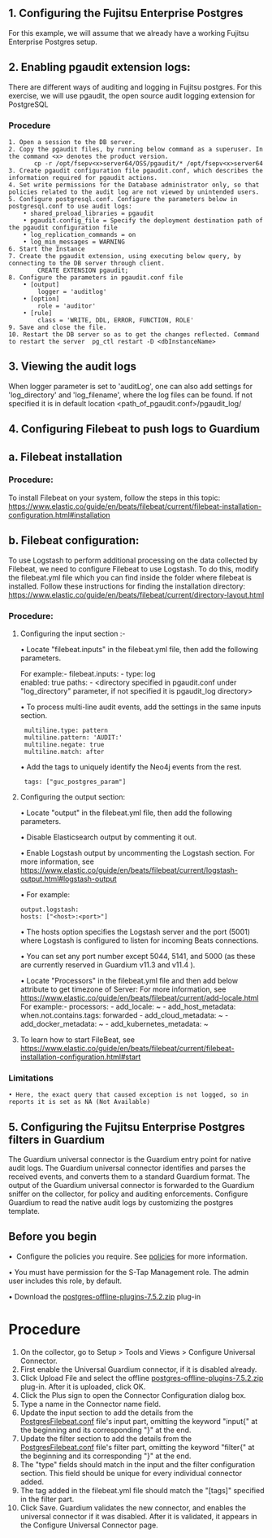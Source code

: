 ## 1. Configuring the Fujitsu Enterprise Postgres
For this example, we will assume that we already have a working Fujitsu Enterprise Postgres setup.

## 2. Enabling pgaudit extension logs:

There are different ways of auditing and logging in Fujitsu postgres. For this exercise, we will use pgaudit, the open
source audit logging extension for PostgreSQL 

### Procedure
	1. Open a session to the DB server.
	2. Copy the pgaudit files, by running below command as a superuser. In the command <x> denotes the product version.
	       cp -r /opt/fsepv<x>server64/OSS/pgaudit/* /opt/fsepv<x>server64
	3. Create pgaudit configuration file pgaudit.conf, which describes the information required for pgaudit actions.
	4. Set write permissions for the Database administrator only, so that policies related to the audit log are not viewed by unintended users.
	5. Configure postgresql.conf. Configure the parameters below in postgresql.conf to use audit logs:
		• shared_preload_libraries = pgaudit
		• pgaudit.config_file = Specify the deployment destination path of the pgaudit configuration file
		• log_replication_commands = on
		• log_min_messages = WARNING
	6. Start the Instance
	7. Create the pgaudit extension, using executing below query, by connecting to the DB server through client.
			CREATE EXTENSION pgaudit;
	8. Configure the parameters in pgaudit.conf file
		• [output]
			logger = 'auditlog'
		• [option] 
			role = 'auditor'
		• [rule]
			class = 'WRITE, DDL, ERROR, FUNCTION, ROLE'
	9. Save and close the file.
	10. Restart the DB server so as to get the changes reflected. Command to restart the server  pg_ctl restart -D <dbInstanceName>

## 3. Viewing the audit logs

When logger parameter is set to 'auditLog', one can also add settings for 'log_directory' and 'log_filename', where the log files can be found. If not specified it is in default location <path_of_pgaudit.conf>/pgaudit_log/
	
## 4. Configuring Filebeat to push logs to Guardium

## a. Filebeat installation

### Procedure:

To install Filebeat on your system, follow the steps in this topic:
    https://www.elastic.co/guide/en/beats/filebeat/current/filebeat-installation-configuration.html#installation

## b. Filebeat configuration:

To use Logstash to perform additional processing on the data collected by Filebeat, we need to configure Filebeat to use Logstash. To do this, modify the filebeat.yml file which you can find inside the folder where filebeat is installed. Follow these instructions for finding the installation directory:
https://www.elastic.co/guide/en/beats/filebeat/current/directory-layout.html

### Procedure:

1. Configuring the input section :-

    • Locate "filebeat.inputs" in the filebeat.yml file, then add the following parameters.
																																														 
       
	For example:-
	   filebeat.inputs:
       - type: log   
       enabled: true
        paths:
       - <directory specified in pgaudit.conf under "log_directory" parameter, if not specified it is pgaudit_log directory>
	
	• To process multi-line audit events, add the settings in the same inputs section.
	
		multiline.type: pattern
		multiline.pattern: 'AUDIT:'
		multiline.negate: true
		multiline.match: after
	
	• Add the tags to uniquely identify the Neo4j events from the rest.
	
		tags: ["guc_postgres_param"]
	
 2. Configuring the output section:
	
	• Locate "output" in the filebeat.yml file, then add the following parameters.
					   
								

    • Disable Elasticsearch output by commenting it out.

	• Enable Logstash output by uncommenting the Logstash section. For more information, see https://www.elastic.co/guide/en/beats/filebeat/current/logstash-output.html#logstash-output

	• For example:

		output.logstash:
		hosts: ["<host>:<port>"]
	• The hosts option specifies the Logstash server and the port (5001) where Logstash is configured to listen for incoming Beats connections.

	• You can set any port number except 5044, 5141, and 5000 (as these are currently reserved in Guardium v11.3 and v11.4 ).
	
	• Locate "Processors" in the filebeat.yml file and then add below attribute to get timezone of Server:
	For more information, see https://www.elastic.co/guide/en/beats/filebeat/current/add-locale.html
	For example:-
       processors:
		- add_locale: ~
		- add_host_metadata:
			when.not.contains.tags: forwarded
		- add_cloud_metadata: ~
		- add_docker_metadata: ~
		- add_kubernetes_metadata: ~


3. To learn how to start FileBeat, see https://www.elastic.co/guide/en/beats/filebeat/current/filebeat-installation-configuration.html#start
	
	
### Limitations
	• Here, the exact query that caused exception is not logged, so in reports it is set as NA (Not Available)

	
## 5. Configuring the Fujitsu Enterprise Postgres filters in Guardium

The Guardium universal connector is the Guardium entry point for native audit logs. The Guardium universal connector identifies and parses the received events, and converts them to a standard Guardium format. The output of the Guardium universal connector is forwarded to the Guardium sniffer on the collector, for policy and auditing enforcements. Configure Guardium to read the native audit logs by customizing the postgres template.

## Before you begin
•  Configure the policies you require. See [policies](/../../#policies) for more information.

• You must have permission for the S-Tap Management role. The admin user includes this role, by default.
					 
• Download the [postgres-offline-plugins-7.5.2.zip](https://github.com/IBM/universal-connectors/raw/main/filter-plugin/logstash-filter-onPremPostgres-guardium/PostgresOverFilebeatPackage/postgres-offline-plugins-7.5.2.zip) plug-in

# Procedure
1. On the collector, go to Setup > Tools and Views > Configure Universal Connector.
2. First enable the Universal Guardium connector, if it is disabled already.
3. Click Upload File and select the offline [postgres-offline-plugins-7.5.2.zip](https://github.com/IBM/universal-connectors/raw/main/filter-plugin/logstash-filter-onPremPostgres-guardium/PostgresOverFilebeatPackage/postgres-offline-plugins-7.5.2.zip)  plug-in. After it is uploaded, click OK.
4. Click the Plus sign to open the Connector Configuration dialog box.
5. Type a name in the Connector name field.
6. Update the input section to add the details from the [PostgresFilebeat.conf](https://github.com/IBM/universal-connectors/raw/main/filter-plugin/logstash-filter-onPremPostgres-guardium/PostgresFilebeat.conf) file's input part, omitting the keyword "input{" at the beginning and its corresponding "}" at the end.
7. Update the filter section to add the details from the [PostgresFilebeat.conf](https://github.com/IBM/universal-connectors/raw/main/filter-plugin/logstash-filter-onPremPostgres-guardium/PostgresFilebeat.conf) file's filter part, omitting the keyword "filter{" at the beginning and its corresponding "}" at the end.
8. The "type" fields should match in the input and the filter configuration section. This field should be unique for  every individual connector added.
9. The tag added in the filebeat.yml file should match the "[tags]" specified in the filter part.
10. Click Save. Guardium validates the new connector, and enables the universal connector if it was	disabled. After it is validated, it appears in the Configure Universal Connector page.
